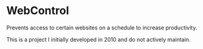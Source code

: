 # WebControl
Prevents access to certain websites on a schedule to increase productivity.

This is a project I initially developed in 2010 and do not actively maintain.
